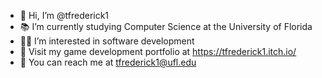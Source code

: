 - 👋 Hi, I’m @tfrederick1
- 📚 I’m currently studying Computer Science at the University of Florida
- 👨‍💻 I’m interested in software development
- 👾 Visit my game development portfolio at https://tfrederick1.itch.io/
- 📧 You can reach me at tfrederick1@ufl.edu

<!---
tfrederick1/tfrederick1 is a ✨ special ✨ repository because its `README.md` (this file) appears on your GitHub profile.
You can click the Preview link to take a look at your changes.
--->

